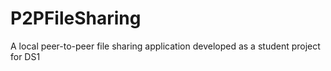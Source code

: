 # P2PFileSharing
A local peer-to-peer file sharing application developed as a student project for DS1
